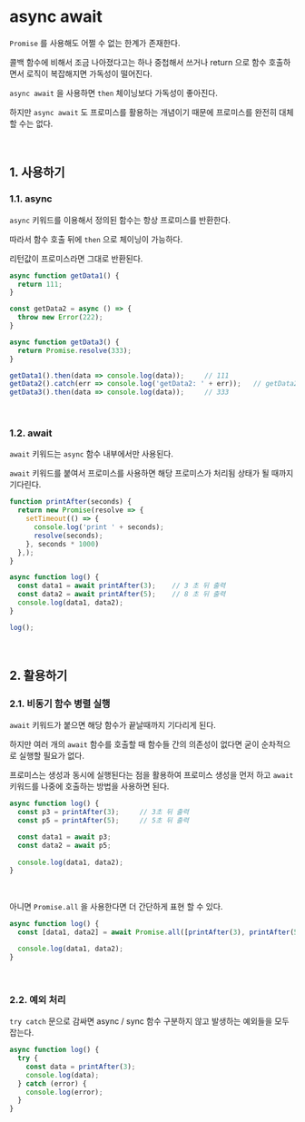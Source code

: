 # async await

`Promise` 를 사용해도 어쩔 수 없는 한계가 존재한다.

콜백 함수에 비해서 조금 나아졌다고는 하나 중첩해서 쓰거나 return 으로 함수 호출하면서 로직이 복잡해지면 가독성이 떨어진다.

`async await` 을 사용하면 `then` 체이닝보다 가독성이 좋아진다.

하지만 `async await` 도 프로미스를 활용하는 개념이기 때문에 프로미스를 완전히 대체할 수는 없다.

<br>

## 1. 사용하기

### 1.1. async

`async` 키워드를 이용해서 정의된 함수는 항상 프로미스를 반환한다.

따라서 함수 호출 뒤에 `then` 으로 체이닝이 가능하다.

리턴값이 프로미스라면 그대로 반환된다.

```js
async function getData1() {
  return 111;
}

const getData2 = async () => {
  throw new Error(222);
}

async function getData3() {
  return Promise.resolve(333);
}

getData1().then(data => console.log(data));     // 111
getData2().catch(err => console.log('getData2: ' + err));   // getData2: Error: 222
getData3().then(data => console.log(data));     // 333
```

<br>

### 1.2. await

`await` 키워드는 `async` 함수 내부에서만 사용된다.

`await` 키워드를 붙여서 프로미스를 사용하면 해당 프로미스가 처리됨 상태가 될 때까지 기다린다.

```js
function printAfter(seconds) {
  return new Promise(resolve => {
    setTimeout(() => {
      console.log('print ' + seconds);
      resolve(seconds);
    }, seconds * 1000)
  },);
}

async function log() {
  const data1 = await printAfter(3);    // 3 초 뒤 출력
  const data2 = await printAfter(5);    // 8 초 뒤 출력
  console.log(data1, data2);
}

log();
```

<br>

## 2. 활용하기

### 2.1. 비동기 함수 병렬 실행

`await` 키워드가 붙으면 해당 함수가 끝날때까지 기다리게 된다.

하지만 여러 개의 `await` 함수를 호출할 때 함수들 간의 의존성이 없다면 굳이 순차적으로 실행할 필요가 없다.

프로미스는 생성과 동시에 실행된다는 점을 활용하여 프로미스 생성을 먼저 하고 `await` 키워드를 나중에 호출하는 방법을 사용하면 된다.

```js
async function log() {
  const p3 = printAfter(3);     // 3초 뒤 출력
  const p5 = printAfter(5);     // 5초 뒤 출력

  const data1 = await p3;
  const data2 = await p5;
  
  console.log(data1, data2);
}
```

<br>

아니면 `Promise.all` 을 사용한다면 더 간단하게 표현 할 수 있다.

```js
async function log() {
  const [data1, data2] = await Promise.all([printAfter(3), printAfter(5)]);

  console.log(data1, data2);
}
```

<br>

### 2.2. 예외 처리

`try catch` 문으로 감싸면 async / sync 함수 구분하지 않고 발생하는 예외들을 모두 잡는다.

```js
async function log() {
  try {
    const data = printAfter(3);
    console.log(data);
  } catch (error) {
    console.log(error);
  }
}
```